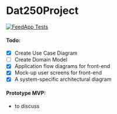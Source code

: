 # Dat250Project

[![FeedApp Tests](../../actions/workflows/gradle.yml/badge.svg)](../../actions/workflows/gradle.yml)

#### Todo:
- [x] Create Use Case Diagram
- [ ] Create Domain Model
- [x] Application flow diagrams for front-end
- [x] Mock-up user screens for front-end
- [x] A system-specific architectural diagram

#### Prototype MVP:
- to discuss
